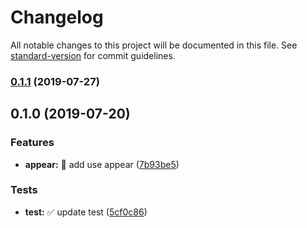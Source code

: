# Changelog

All notable changes to this project will be documented in this file. See [standard-version](https://github.com/conventional-changelog/standard-version) for commit guidelines.

### [0.1.1](https://github.com/vivaxy/use-appear/compare/v0.1.0...v0.1.1) (2019-07-27)



## 0.1.0 (2019-07-20)


### Features

* **appear:** :tada: add use appear ([7b93be5](https://github.com/vivaxy/use-appear/commit/7b93be5))


### Tests

* **test:** :white_check_mark: update test ([5cf0c86](https://github.com/vivaxy/use-appear/commit/5cf0c86))
